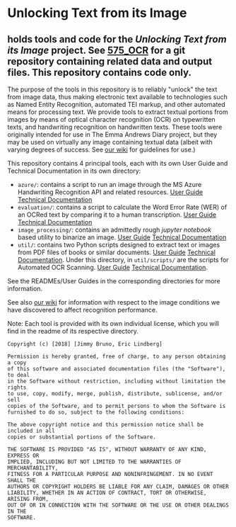 # Unlocking Text from its Image
holds tools and code for the _Unlocking Text from its Image_ project.
See [575_OCR](https://github.com/Linguistics575/575_OCR) for a git repository containing related data and output files.  This repository contains code only.
---
The purpose of the tools in this repository is to reliably "unlock" the text from image data, thus making electronic text available to technologies such as Named Entity Recognition, automated TEI markup, and other automated means for processing text.  We provide tools to extract textual portions from images by means of optical character recognition (OCR) on typewritten texts, and handwriting recognition on handwritten texts.  These tools were originally intended for use in The Emma Andrews Diary project, but they may be used on virtually any image containing textual data (albeit with varying degrees of success.  See [our wiki](https://github.com/Linguistics575/unlocking-text-main/wiki/Guidelines-for-Image-Conditions-that-Affect-Handwriting-Recognition-Performance) for guidelines for use.) 

This repository contains 4 principal tools, each with its own User Guide and Technical Documentation in its own directory:
- `azure/`: contains a script to run an image through the MS Azure Handwriting Recognition API and related resources.  [User Guide](https://github.com/Linguistics575/unlocking-text-main/tree/master/azure)  [Technical Documentation](https://github.com/Linguistics575/unlocking-text-main/tree/master/azure#technical-documentation)
- `evaluation/`: contains a script to calculate the Word Error Rate (WER) of an OCRed text by comparing it to a human transcription. [User Guide](https://github.com/Linguistics575/unlocking-text-main/tree/master/evaluation/WER) [Technical Documentation](https://github.com/Linguistics575/unlocking-text-main/tree/master/evaluation/WER#technical-documentation)
- `image_processing/`: contains an admittedly rough _jupyter notebook_ based utility to binarize an image. [User Guide](https://github.com/Linguistics575/unlocking-text-main/tree/master/image_processing#user-guide) [Technical Documentation](https://github.com/Linguistics575/unlocking-text-main/tree/master/image_processing#technical-documentation)
- `util/`: contains two Python scripts designed to extract text or images from PDF files of books or similar documents. [User Guide](https://github.com/Linguistics575/unlocking-text-main/tree/master/util#user-guide) [Technical Documentation](https://github.com/Linguistics575/unlocking-text-main/tree/master/util#technical-documentation). Under this directory, in `util/scripts/` are the scripts for Automated OCR Scanning.  [User Guide](https://github.com/Linguistics575/unlocking-text-main/tree/master/util/scripts#user-guide) [Technical Documentation](https://github.com/Linguistics575/unlocking-text-main/tree/master/util/scripts#technical-documentation). 

See the READMEs/User Guides in the corresponding directories for more information.

See also [our wiki](https://github.com/Linguistics575/unlocking-text-main/wiki/Guidelines-for-Image-Conditions-that-Affect-Handwriting-Recognition-Performance) for information with respect to the image conditions we have discovered to affect recognition performance.

Note: Each tool is provided with its own individual license, which you will find in the readme of its respective directory.

```
Copyright (c) [2018] [Jimmy Bruno, Eric Lindberg]

Permission is hereby granted, free of charge, to any person obtaining a copy
of this software and associated documentation files (the "Software"), to deal
in the Software without restriction, including without limitation the rights
to use, copy, modify, merge, publish, distribute, sublicense, and/or sell
copies of the Software, and to permit persons to whom the Software is
furnished to do so, subject to the following conditions:

The above copyright notice and this permission notice shall be included in all
copies or substantial portions of the Software.

THE SOFTWARE IS PROVIDED "AS IS", WITHOUT WARRANTY OF ANY KIND, EXPRESS OR
IMPLIED, INCLUDING BUT NOT LIMITED TO THE WARRANTIES OF MERCHANTABILITY,
FITNESS FOR A PARTICULAR PURPOSE AND NONINFRINGEMENT. IN NO EVENT SHALL THE
AUTHORS OR COPYRIGHT HOLDERS BE LIABLE FOR ANY CLAIM, DAMAGES OR OTHER
LIABILITY, WHETHER IN AN ACTION OF CONTRACT, TORT OR OTHERWISE, ARISING FROM,
OUT OF OR IN CONNECTION WITH THE SOFTWARE OR THE USE OR OTHER DEALINGS IN THE
SOFTWARE.
```